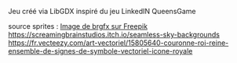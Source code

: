 Jeu créé via LibGDX inspiré du jeu LinkedIN QueensGame


source sprites : 
<a href="https://fr.freepik.com/vecteurs-libre/numero-zero-signes-mathematiques-planches-bois_2289473.htm#fromView=search&page=1&position=34&uuid=f93eda70-ad7e-4391-8739-dd7188e178a0">Image de brgfx sur Freepik</a>
https://screamingbrainstudios.itch.io/seamless-sky-backgrounds
https://fr.vecteezy.com/art-vectoriel/15805640-couronne-roi-reine-ensemble-de-signes-de-symbole-vectoriel-icone-royale

